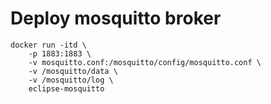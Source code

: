 # Deploy mosquitto broker

```shell
docker run -itd \
    -p 1883:1883 \
    -v mosquitto.conf:/mosquitto/config/mosquitto.conf \
    -v /mosquitto/data \
    -v /mosquitto/log \
    eclipse-mosquitto
```
